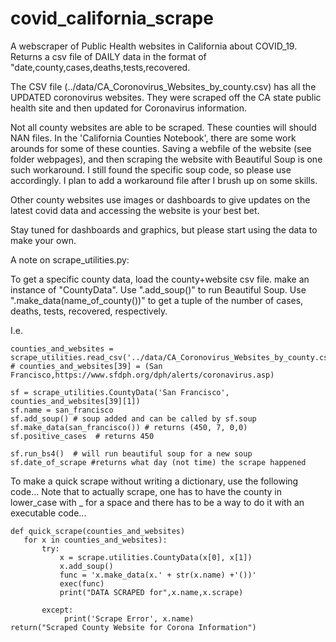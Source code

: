 # covid_california_scrape
 A webscraper of Public Health websites in California about COVID_19.
 Returns a csv file of DAILY data in the format of
 "date,county,cases,deaths,tests,recovered.
 
 The CSV file (../data/CA_Coronovirus_Websites_by_county.csv) has all the UPDATED coronovirus websites. 
 They were scraped off the CA state public health site and then updated for Coronavirus information.

 Not all county websites are able to be scraped. These counties will should NAN files.
 In the 'California Counties Notebook', there are some work arounds for some of
 these counties. Saving a webfile of the website (see folder webpages), and
 then scraping the website with Beautiful Soup is one such workaround. I still found the specific
 soup code, so please use accordingly. I plan
 to add a workaround file after I brush up on some skills.

 Other county websites use images or dashboards to give updates on the latest
 covid data and accessing the website is your best bet.  

 Stay tuned for dashboards and graphics, but please start using the data to make
 your own.

A note on scrape_utilities.py:

To get a specific county data, load the county+website csv file.
make an instance of "CountyData". Use ".add_soup()" to run Beautiful Soup. Use ".make_data(name_of_county())" to 
get a tuple of the number of cases, deaths, tests, recovered, respectively. 

I.e. 
```
counties_and_websites = scrape_utilities.read_csv('../data/CA_Coronovirus_Websites_by_county.csv')
# counties_and_websites[39] = (San Francisco,https://www.sfdph.org/dph/alerts/coronavirus.asp)

sf = scrape_utilities.CountyData('San Francisco', counties_and_websites[39][1])
sf.name = san_francisco
sf.add_soup() # soup added and can be called by sf.soup
sf.make_data(san_francisco()) # returns (450, 7, 0,0)
sf.positive_cases  # returns 450

sf.run_bs4()  # will run beautiful soup for a new soup
sf.date_of_scrape #returns what day (not time) the scrape happened
```

To make a quick scrape without writing a dictionary, use the following code...
Note that to actually scrape, one has to have the county in lower_case with _ for a space
and there has to be a way to do it with an executable code...

```
def quick_scrape(counties_and_websites)
   for x in counties_and_websites):
       try: 
           x = scrape.utilities.CountyData(x[0], x[1])
           x.add_soup()
           func = 'x.make_data(x.' + str(x.name) +'())'
           exec(func)
           print("DATA SCRAPED for",x.name,x.scrape)
        
       except:
            print('Scrape Error', x.name)
return("Scraped County Website for Corona Information")
```
 
